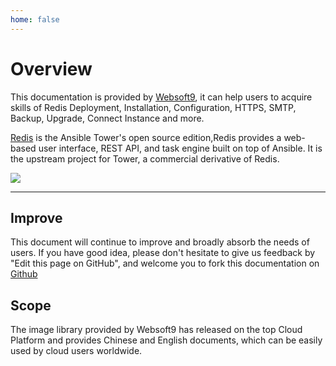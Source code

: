 ```yaml
---
home: false
---
```


# Overview

This documentation is provided by [Websoft9](https://www.websoft9.com/), it can help users to acquire skills of Redis Deployment, Installation, Configuration, HTTPS, SMTP, Backup, Upgrade, Connect Instance and more.

[Redis](https://github.com/ansible/awx) is the Ansible Tower's open source edition,Redis provides a web-based user interface, REST API, and task engine built on top of Ansible. It is the upstream project for Tower, a commercial derivative of Redis.

![](https://libs.websoft9.com/Websoft9/DocsPicture/en/awx/awxui-websoft9.png)

---

## Improve

This document will continue to improve and broadly absorb the needs of users. If you have good idea, please don't hesitate to give us feedback by "Edit this page on GitHub", and welcome you to fork this documentation on [Github](https://github.com/Websoft9/ansible-awx)

## Scope

The image library provided by Websoft9 has released on the top Cloud Platform and provides Chinese and English documents, which can be easily used by cloud users worldwide.